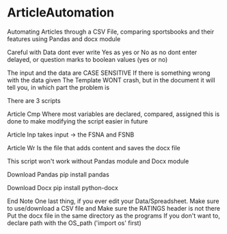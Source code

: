 # ArticleAutomation
Automating Articles through a CSV File, comparing sportsbooks and their features using Pandas and docx module

Careful with Data
dont ever write Yes as yes or No as no
dont enter delayed, or question marks to boolean values (yes or no)

The input and the data are CASE SENSITIVE If there is something wrong with the data given The Template WONT crash, but in the document it will tell you, in which part the problem is

There are 3 scripts

Article Cmp
Where most variables are declared, compared, assigned this is done to make modifying the script easier in future

Article Inp
takes input -> the FSNA and FSNB

Article Wr
Is the file that adds content and saves the docx file

This script won't work without Pandas module and Docx module

Download Pandas
pip install pandas

Download Docx
pip install python-docx


End Note
One last thing, if you ever edit your Data/Spreadsheet. Make sure to use/download a CSV file and Make sure the RATINGS header is not there Put the docx file in the same directory as the programs If you don't want to, declare path with the OS_path ('import os' first)
